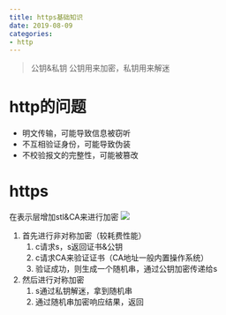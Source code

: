```yaml
--- 
title: https基础知识
date: 2019-08-09
categories: 
- http
---
```

> 公钥&私钥
> 公钥用来加密，私钥用来解迷

# http的问题
* 明文传输，可能导致信息被窃听
* 不互相验证身份，可能导致伪装
* 不校验报文的完整性，可能被篡改

# https
在表示层增加stl&CA来进行加密
![](https://cdn.jsdelivr.net/gh/nber1994/fu0k@master/uPic/20190708212925333_1121774705.png)

1. 首先进行非对称加密（较耗费性能）
    1. c请求s，s返回证书&公钥
    2. c请求CA来验证证书（CA地址一般内置操作系统）
    3. 验证成功，则生成一个随机串，通过公钥加密传递给s
2. 然后进行对称加密
    1. s通过私钥解迷，拿到随机串
    2. 通过随机串加密响应结果，返回
